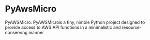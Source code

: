 # PyAwsMicro
PyAWSMicro: PyAWSMicrois a tiny, nimble Python project designed to provide access to AWS API functions in a minimalistic and resource-conserving manner
